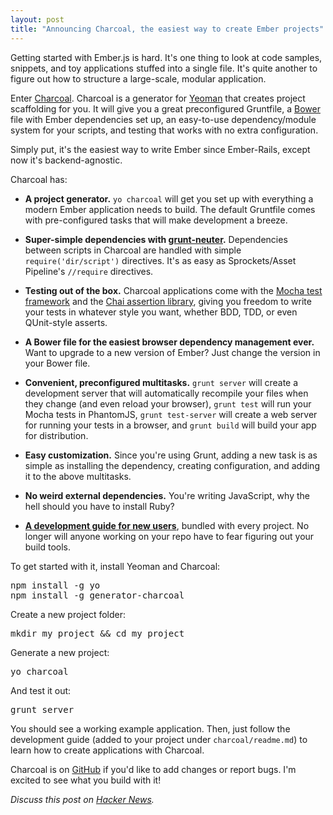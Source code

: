 ```yaml
---
layout: post
title: "Announcing Charcoal, the easiest way to create Ember projects"
---
```


Getting started with Ember.js is hard. It's one thing to look at code samples, snippets, and toy applications stuffed into a single file. It's quite another to figure out how to structure a large-scale, modular application.

Enter [Charcoal](https://github.com/thomasboyt/charcoal). Charcoal is a generator for [Yeoman](http://yeoman.io) that creates project scaffolding for you. It will give you a great preconfigured Gruntfile, a [Bower](http://bower.io/) file with Ember dependencies set up, an easy-to-use dependency/module system for your scripts, and testing that works with no extra configuration.

Simply put, it's the easiest way to write Ember since Ember-Rails, except now it's backend-agnostic.

Charcoal has:

* **A project generator.** `yo charcoal` will get you set up with everything a modern Ember application needs to build. The default Gruntfile comes with pre-configured tasks that will make development a breeze.

* **Super-simple dependencies with [grunt-neuter](https://github.com/trek/grunt-neuter).** Dependencies between scripts in Charcoal are handled with simple `require('dir/script')` directives. It's as easy as Sprockets/Asset Pipeline's `//require` directives.

* **Testing out of the box.** Charcoal applications come with the [Mocha test framework](http://visionmedia.github.io/mocha/) and the [Chai assertion library](http://chaijs.com/), giving you freedom to write your tests in whatever style you want, whether BDD, TDD, or even QUnit-style asserts.

* **A Bower file for the easiest browser dependency management ever.** Want to upgrade to a new version of Ember? Just change the version in your Bower file.

* **Convenient, preconfigured multitasks.** `grunt server` will create a development server that will automatically recompile your files when they change (and even reload your browser), `grunt test` will run your Mocha tests in PhantomJS, `grunt test-server` will create a web server for running your tests in a browser, and `grunt build` will build your app for distribution.

* **Easy customization.** Since you're using Grunt, adding a new task is as simple as installing the dependency, creating configuration, and adding it to the above multitasks.

* **No weird external dependencies.** You're writing JavaScript, why the hell should you have to install Ruby?

* **[A development guide for new users](https://github.com/thomasboyt/charcoal/blob/master/app/templates/charcoal/readme.md)**, bundled with every project. No longer will anyone working on your repo have to fear figuring out your build tools.

To get started with it, install Yeoman and Charcoal:

<pre>
npm install -g yo
npm install -g generator-charcoal
</pre>

Create a new project folder:

<pre>
mkdir my_project && cd my_project
</pre>

Generate a new project:

<pre>
yo charcoal
</pre>

And test it out:

<pre>
grunt server
</pre>

You should see a working example application. Then, just follow the development guide (added to your project under `charcoal/readme.md`) to learn how to create applications with Charcoal.

Charcoal is on [GitHub](https://github.com/thomasboyt/charcoal) if you'd like to add changes or report bugs. I'm excited to see what you build with it!

*Discuss this post on [Hacker News](https://news.ycombinator.com/item?id=5646419).*
